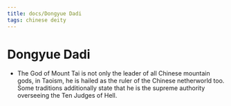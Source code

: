 ```yaml
---
title: docs/Dongyue Dadi
tags: chinese deity
---
```


# Dongyue Dadi 
- The God of Mount Tai is not only the leader of all Chinese mountain gods, in Taoism, he is hailed as the ruler of the Chinese netherworld too. Some traditions additionally state that he is the supreme authority overseeing the Ten Judges of Hell.